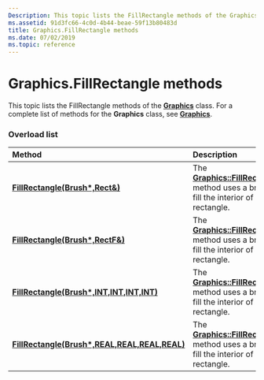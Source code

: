 ```yaml
---
Description: This topic lists the FillRectangle methods of the Graphics class. For a complete list of methods for the Graphics class, see Graphics.
ms.assetid: 91d3fc66-4c0d-4b44-beae-59f13b80483d
title: Graphics.FillRectangle methods
ms.date: 07/02/2019
ms.topic: reference
---
```


# Graphics.FillRectangle methods

This topic lists the FillRectangle methods of the [**Graphics**](/windows/win32/api/gdiplusgraphics/nl-gdiplusgraphics-graphics) class. For a complete list of methods for the **Graphics** class, see [**Graphics**](/windows/win32/api/gdiplusgraphics/nl-gdiplusgraphics-graphics).

### Overload list



| Method                                                                                                                                        | Description                                                                                                                                                                                         |
|:----------------------------------------------------------------------------------------------------------------------------------------------|:----------------------------------------------------------------------------------------------------------------------------------------------------------------------------------------------------|
| [**FillRectangle(Brush\*,Rect&)**](/windows/win32/api/gdiplusgraphics/nf-gdiplusgraphics-graphics-fillrectangle(inconstbrush_inconstrect_))                                          | The [**Graphics::FillRectangle**](/windows/win32/api/gdiplusgraphics/nf-gdiplusgraphics-graphics-fillrectangle(inconstbrush_inconstrect_)) method uses a brush to fill the interior of a rectangle.<br/>                             |
| [**FillRectangle(Brush\*,RectF&)**](/previous-versions//ms535955(v=vs.85))                                        | The [**Graphics::FillRectangle**](/previous-versions//ms535955(v=vs.85)) method uses a brush to fill the interior of a rectangle.<br/>                            |
| [**FillRectangle(Brush\*,INT,INT,INT,INT)**](/windows/win32/api/gdiplusgraphics/nf-gdiplusgraphics-graphics-fillrectangle(inconstbrush_inint_inint_inint_inint))         | The [**Graphics::FillRectangle**](/windows/win32/api/gdiplusgraphics/nf-gdiplusgraphics-graphics-fillrectangle(inconstbrush_inint_inint_inint_inint)) method uses a brush to fill the interior of a rectangle. <br/>     |
| [**FillRectangle(Brush\*,REAL,REAL,REAL,REAL)**](/windows/win32/api/gdiplusgraphics/nf-gdiplusgraphics-graphics-fillrectangle(inconstbrush_inreal_inreal_inreal_inreal)) | The [**Graphics::FillRectangle**](/windows/win32/api/gdiplusgraphics/nf-gdiplusgraphics-graphics-fillrectangle(inconstbrush_inreal_inreal_inreal_inreal)) method uses a brush to fill the interior of a rectangle. <br/> |



 

 